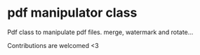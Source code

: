 # pdf manipulator class

Pdf class to manipulate pdf files. merge, watermark and rotate...

Contributions are welcomed <3
 

